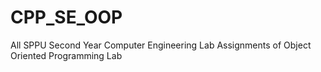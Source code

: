 # CPP_SE_OOP
All SPPU Second Year Computer Engineering Lab Assignments of Object Oriented Programming Lab
